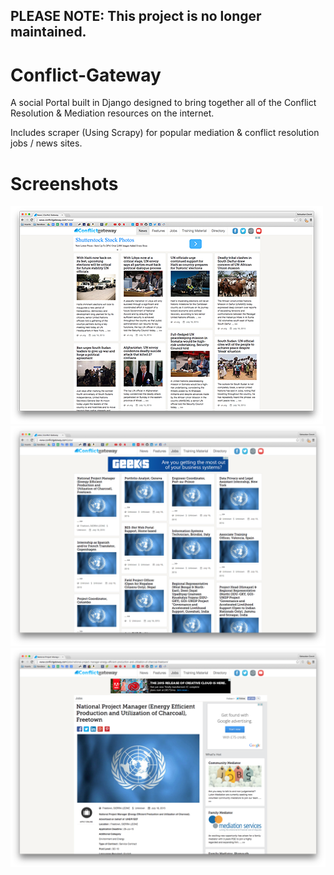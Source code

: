 ## PLEASE NOTE: This project is no longer maintained.

# Conflict-Gateway
A social Portal built in Django designed to bring together all of the Conflict Resolution &amp; Mediation resources on the internet.

Includes scraper (Using Scrapy) for popular mediation & conflict resolution jobs / news sites.

# Screenshots
![Screenshot1](/screenshots/1.png?raw=true "Main Menu (Infinite Scroll)")
![Screenshot1](/screenshots/2.png?raw=true "Jobs Menu (Infinite Scroll)")
![Screenshot1](/screenshots/3.png?raw=true "Article Example (Job)")
